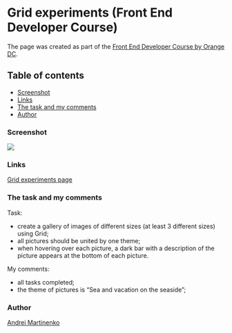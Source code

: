 # Grid experiments (Front End Developer Course)

The page was created as part of the [Front End Developer Course by Orange DC](https://digitalcenter.orange.md/).

## Table of contents
- [Screenshot](#screenshot)
- [Links](#links)
- [The task and my comments](#the-task-and-my-comments)
- [Author](#author)

### Screenshot

![](/image/Screenshot.png)

### Links

[Grid experiments page](#)

### The task and my comments

Task:
- create a gallery of images of different sizes (at least 3 different sizes) using Grid;
- all pictures should be united by one theme;
- when hovering over each picture, a dark bar with a description of the picture appears at the bottom of each picture.

My comments:
- all tasks completed;
- the theme of pictures is “Sea and vacation on the seaside”;

### Author

[Andrei Martinenko](https://github.com/AxinitM)
